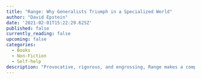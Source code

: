 ```yaml
---
title: "Range: Why Generalists Triumph in a Specialized World"
author: "David Epstein"
date: '2021-02-01T15:22:29.625Z'
published: false
currently_reading: false
upcoming: false
categories:
  - Books
  - Non-Fiction
  - Self-help
description: "Provocative, rigorous, and engrossing, Range makes a compelling case for actively cultivating inefficiency. Failing a test is the best way to learn. Frequent quitters end up with the most fulfilling careers. The most impactful inventors cross domains rather than deepening their knowledge in a single area. As experts silo themselves further while computers master more of the skills once reserved for highly focused humans, people who think broadly and embrace diverse experiences and perspectives will increasingly thrive."
---
```

